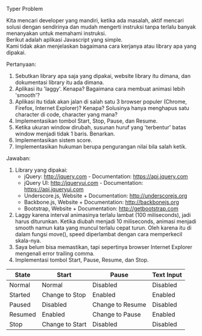 Typer Problem   
    
Kita mencari developer yang mandiri, ketika ada masalah, aktif mencari solusi dengan sendirinya dan mudah mengerti instruksi tanpa terlalu banyak menanyakan untuk memahami instruksi.     
Berikut adalah aplikasi Javascript yang simple.    
Kami tidak akan menjelaskan bagaimana cara kerjanya atau library apa yang dipakai.   
    
Pertanyaan:   
1. Sebutkan library apa saja yang dipakai, website library itu dimana, dan dokumentasi library itu ada dimana.    
2. Aplikasi itu 'laggy'. Kenapa? Bagaimana cara membuat animasi lebih 'smooth'?    
3. Aplikasi itu tidak akan jalan di salah satu 3 browser populer (Chrome, Firefox, Internet Explorer)? Kenapa? Solusinya hanya menghapus satu character di code, character yang mana?    
4. Implementasikan tombol Start, Stop, Pause, dan Resume.   
5. Ketika ukuran window dirubah, susunan huruf yang 'terbentur' batas window menjadi tidak 1 baris. Benarkan.    
6. Implementasikan sistem score.   
7. Implementasikan hukuman berupa pengurangan nilai bila salah ketik.

Jawaban: 
1. Library yang dipakai:
   - jQuery: http://jquery.com - Documentation: https://api.jquery.com
   - jQuery UI: http://jqueryui.com - Documentation: https://api.jqueryui.com
   - Underscore.js, Website + Documentation: http://underscorejs.org
   - Backbone.js, Website + Documentation: http://backbonejs.org
   - Bootstrap, Website + Documentation: http://getbootstrap.com
2. Laggy karena interval animasinya terlalu lambat (100 miliseconds), jadi harus diturunkan. Ketika diubah menjadi 10 miliseconds, animasi menjadi smooth namun kata yang muncul terlalu cepat turun. Oleh karena itu di dalam fungsi move(), speed diperlambat dengan cara memperkecil skala-nya. 
3. Saya belum bisa memastikan, tapi sepertinya browser Internet Explorer mengenali error trailing comma. 
4. Implementasi tombol Start, Pause, Resume, dan Stop. 

|   State   |   Start   |   Pause   | Text Input |
|-----------|-----------|-----------|------------|
| Normal    | Normal    | Disabled  | Disabled   |
| Started   | Change to Stop | Enabled | Enabled |
| Paused    | Disabled  | Change to Resume | Disabled |
| Resumed   | Enabled   | Change to Pause  | Enabled |
| Stop      | Change to Start | Disabled | Disabled |
